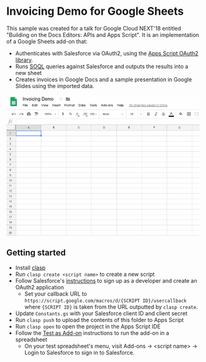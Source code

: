 # Invoicing Demo for Google Sheets

This sample was created for a talk for Google Cloud NEXT'18 entitled "Building
on the Docs Editors: APIs and Apps Script". It is an implementation of a
Google Sheets add-on that:

* Authenticates with Salesforce via OAuth2, using the
[Apps Script OAuth2 library](https://github.com/googleworkspace/apps-script-oauth2).
* Runs [SOQL](https://developer.salesforce.com/docs/atlas.en-us.soql_sosl.meta/soql_sosl/sforce_api_calls_soql_sosl_intro.htm)
  queries against Salesforce and outputs the results into a new sheet
* Creates invoices in Google Docs and a sample presentation in Google Slides
  using the imported data.

![Demo gif](demo.gif?raw=true "Demo")


## Getting started

* Install [clasp](https://github.com/google/clasp)
* Run `clasp create <script name>` to create a new script
* Follow Salesforce's [instructions](https://developer.salesforce.com/docs/atlas.en-us.api_rest.meta/api_rest/quickstart.htm)
  to sign up as a developer and create an OAuth2 application
  * Set your callback URL to `https://script.google.com/macros/d/{SCRIPT ID}/usercallback`
    where `{SCRIPT ID}` is taken from the URL outputted by `clasp create`.
* Update `Constants.gs` with your Salesforce client ID and client secret
* Run `clasp push` to upload the contents of this folder to Apps Script
* Run `clasp open` to open the project in the Apps Script IDE
* Follow the [Test as Add-on](https://developers.google.com/apps-script/add-ons/test)
  instructions to run the add-on in a spreadsheet
  * On your test spreadsheet's menu, visit Add-ons -> &lt;script name&gt; ->
    Login to Salesforce to sign in to Salesforce.
